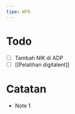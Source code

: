 ```yaml
---
tipe: WFO
---
```

# Todo
- [ ]  Tambah NIK di ADP
- [ ] [[Pelatihan digitalent]] 
# Catatan
- Note 1